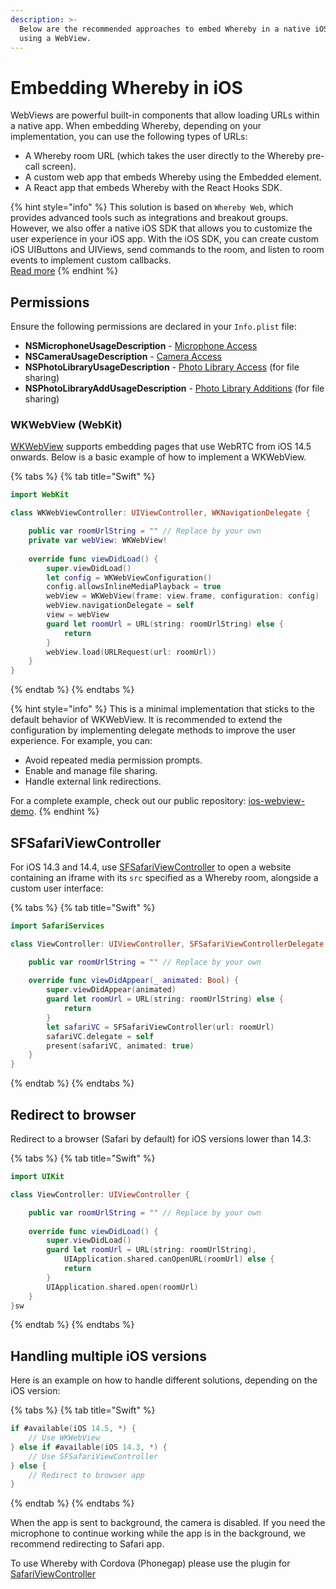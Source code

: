 ```yaml
---
description: >-
  Below are the recommended approaches to embed Whereby in a native iOS app
  using a WebView.
---
```


# Embedding Whereby in iOS

WebViews are powerful built-in components that allow loading URLs within a native app. When embedding Whereby, depending on your implementation, you can use the following types of URLs:

* A Whereby room URL (which takes the user directly to the Whereby pre-call screen).
* A custom web app that embeds Whereby using the Embedded element.
* A React app that embeds Whereby with the React Hooks SDK.

{% hint style="info" %}
This solution is based on `Whereby Web`, which provides advanced tools such as integrations and breakout groups. However, we also offer a native iOS SDK that allows you to customize the user experience in your iOS app. With the iOS SDK, you can create custom iOS UIButtons and UIViews, send commands to the room, and listen to room events to implement custom callbacks.\
[Read more](using-wherebys-native-sdk.md)
{% endhint %}

## Permissions

Ensure the following permissions are declared in your `Info.plist` file:

* **NSMicrophoneUsageDescription** - [Microphone Access](https://developer.apple.com/documentation/bundleresources/information_property_list/nsmicrophoneusagedescription)
* **NSCameraUsageDescription** - [Camera Access](https://developer.apple.com/documentation/bundleresources/information_property_list/nscamerausagedescription)
* **NSPhotoLibraryUsageDescription** - [Photo Library Access](https://developer.apple.com/documentation/bundleresources/information_property_list/nsphotolibraryusagedescription) (for file sharing)
* **NSPhotoLibraryAddUsageDescription** - [Photo Library Additions](https://developer.apple.com/documentation/bundleresources/information_property_list/nsphotolibraryaddusagedescription) (for file sharing)

### WKWebView (WebKit)

[WKWebView](https://developer.apple.com/documentation/webkit/wkwebview) supports embedding pages that use WebRTC from iOS 14.5 onwards. Below is a basic example of how to implement a WKWebView.

{% tabs %}
{% tab title="Swift" %}
```swift
import WebKit

class WKWebViewController: UIViewController, WKNavigationDelegate {

    public var roomUrlString = "" // Replace by your own
    private var webView: WKWebView!
    
    override func viewDidLoad() {
        super.viewDidLoad()
        let config = WKWebViewConfiguration()
        config.allowsInlineMediaPlayback = true
        webView = WKWebView(frame: view.frame, configuration: config)
        webView.navigationDelegate = self
        view = webView
        guard let roomUrl = URL(string: roomUrlString) else {
            return
        }
        webView.load(URLRequest(url: roomUrl))
    }
}
```
{% endtab %}
{% endtabs %}

{% hint style="info" %}
This is a minimal implementation that sticks to the default behavior of WKWebView. It is recommended to extend the configuration by implementing delegate methods to improve the user experience. For example, you can:

* Avoid repeated media permission prompts.
* Enable and manage file sharing.
* Handle external link redirections.

For a complete example, check out our public repository: [ios-webview-demo](https://github.com/whereby/ios-webview-demo).
{% endhint %}

## SFSafariViewController

For iOS 14.3 and 14.4, use [SFSafariViewController](https://developer.apple.com/documentation/safariservices/sfsafariviewcontroller) to open a website containing an iframe with its `src` specified as a Whereby room, alongside a custom user interface:

{% tabs %}
{% tab title="Swift" %}
```swift
import SafariServices

class ViewController: UIViewController, SFSafariViewControllerDelegate {

    public var roomUrlString = "" // Replace by your own
    
    override func viewDidAppear(_ animated: Bool) {
        super.viewDidAppear(animated)
        guard let roomUrl = URL(string: roomUrlString) else {
            return
        }
        let safariVC = SFSafariViewController(url: roomUrl)
        safariVC.delegate = self
        present(safariVC, animated: true)
    }
}
```
{% endtab %}
{% endtabs %}

## Redirect to browser

Redirect to a browser (Safari by default) for iOS versions lower than 14.3:

{% tabs %}
{% tab title="Swift" %}
```swift
import UIKit

class ViewController: UIViewController {

    public var roomUrlString = "" // Replace by your own
    
    override func viewDidLoad() {
        super.viewDidLoad()
        guard let roomUrl = URL(string: roomUrlString),
            UIApplication.shared.canOpenURL(roomUrl) else {
            return
        }
        UIApplication.shared.open(roomUrl)
    }
}sw
```
{% endtab %}
{% endtabs %}

## Handling multiple iOS versions

Here is an example on how to handle different solutions, depending on the iOS version:

{% tabs %}
{% tab title="Swift" %}
```swift
if #available(iOS 14.5, *) {
    // Use WKWebView
} else if #available(iOS 14.3, *) {
    // Use SFSafariViewController
} else {
    // Redirect to browser app
}
```
{% endtab %}
{% endtabs %}

When the app is sent to background, the camera is disabled. If you need the microphone to continue working while the app is in the background, we recommend redirecting to Safari app.

To use Whereby with Cordova (Phonegap) please use the plugin for [SafariViewController](https://github.com/EddyVerbruggen/cordova-plugin-safariviewcontroller)
